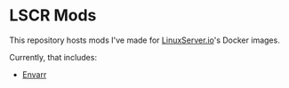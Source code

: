 # LSCR Mods

This repository hosts mods I've made for [LinuxServer.io](https://linuxserver.io)'s Docker images.

Currently, that includes:

- [Envarr](https://github.com/celsiusnarhwal/lscr-mods/blob/universal-envarr)
